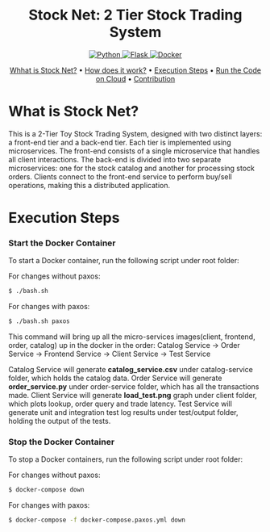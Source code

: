 <h1 align="center">
  <br>
    Stock Net: 2 Tier Stock Trading System
  <br>
</h1>

<p align="center"> 
  <a href="https://www.python.org/">
    <img src="https://img.shields.io/badge/-Python-3776AB?style=flat-square&logo=python&logoColor=white" alt="Python">
  </a>
  <a href="https://flask.palletsprojects.com/en/stable/">
    <img src="https://img.shields.io/badge/-Flask-white?style=flat-square&logo=flask&logoColor=000000" alt="Flask">
  </a>
  <a href="https://www.docker.com/">
    <img src="https://img.shields.io/badge/-Docker-2496ED?style=flat-square&logo=docker&logoColor=white" alt="Docker">
  </a>
</p>

<p align="center">
  <a href="#what-is-stock-net?">Whhat is Stock Net?</a>
  •
  <a href="#how-does-it-work">How does it work?</a>
  •
  <a href="#execution-steps">Execution Steps</a>
  •
  <a href="#run-the-code-on-cloud">Run the Code on Cloud</a>
  •
  <a href="#contribution">Contribution</a>
</p>

# What is Stock Net?
This is a 2-Tier Toy Stock Trading System, designed with two distinct layers: a front-end tier and a back-end tier. Each tier is implemented using microservices. The front-end consists of a single microservice that handles all client interactions. The back-end is divided into two separate microservices: one for the stock catalog and another for processing stock orders. Clients connect to the front-end service to perform buy/sell operations, making this a distributed application.

# Execution Steps
### Start the Docker Container

To start a Docker container, run the following script under root folder:

For changes without paxos:
```bash
$ ./bash.sh
```

For changes with paxos:
```bash
$ ./bash.sh paxos
```

This command will bring up all the micro-services images(client, frontend, order, catalog) up in the docker in the order:
Catalog Service -> Order Service -> Frontend Service -> Client Service -> Test Service

Catalog Service will generate **catalog_service.csv** under catalog-service folder, which holds the catalog data.
Order Service will generate **order_service.py** under order-service folder, which has all the transactions made.
Client Service will generate **load_test.png** graph under client folder, which plots lookup, order query and trade latency.
Test Service will generate unit and integration test log results under test/output folder, holding the output of the tests.

### Stop the Docker Container

To stop a Docker containers, run the following script under root folder:

For changes without paxos:
```bash
$ docker-compose down
```

For changes with paxos:
```bash
$ docker-compose -f docker-compose.paxos.yml down
```